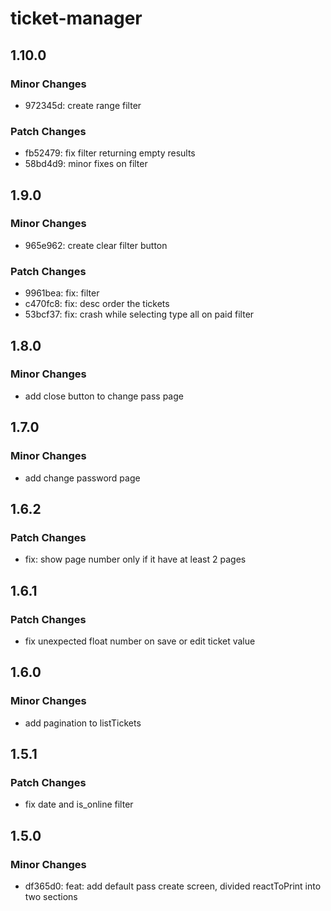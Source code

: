 # ticket-manager

## 1.10.0

### Minor Changes

- 972345d: create range filter

### Patch Changes

- fb52479: fix filter returning empty results
- 58bd4d9: minor fixes on filter

## 1.9.0

### Minor Changes

- 965e962: create clear filter button

### Patch Changes

- 9961bea: fix: filter
- c470fc8: fix: desc order the tickets
- 53bcf37: fix: crash while selecting type all on paid filter

## 1.8.0

### Minor Changes

- add close button to change pass page

## 1.7.0

### Minor Changes

- add change password page

## 1.6.2

### Patch Changes

- fix: show page number only if it have at least 2 pages

## 1.6.1

### Patch Changes

- fix unexpected float number on save or edit ticket value

## 1.6.0

### Minor Changes

- add pagination to listTickets

## 1.5.1

### Patch Changes

- fix date and is_online filter

## 1.5.0

### Minor Changes

- df365d0: feat: add default pass create screen, divided reactToPrint into two sections
